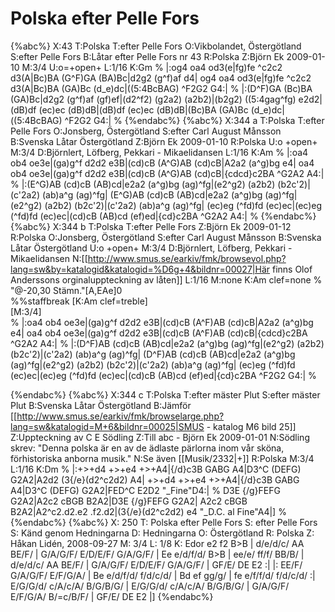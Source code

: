 # Polska efter Pelle Fors

{%abc%}
X:43
T:Polska
T:efter Pelle Fors
O:Vikbolandet, Östergötland
S:efter Pelle Fors
B:Låtar efter Pelle Fors nr 43
R:Polska
Z:Björn Ek 2009-01-10
M:3/4
U:o=+open+
L:1/16
K:Gm
%
|:og4 oa4 od3(e|fg)fe ^c2c2 d3(A|Bc)BA (G^F)GA (BA)Bc|d2g2 (g^f)af d4|
og4 oa4 od3(e|fg)fe ^c2c2 d3(A|Bc)BA (GA)Bc (d_e)dc|((5:4BcBAG) ^F2G2 G4:|
%
|:(D^F)GA (Bc)BA (GA)Bc|d2g2 (g^f)af (gf)ef|(d2^f2) (g2a2) (a2b2)|(b2g2) ((5:4gag^fg) e2d2|
(dB)df (ec)ec (dB)dB|(dB)df (ec)ec (dB)dB|(Bc)BA (GA)Bc (d_e)dc|((5:4BcBAG) ^F2G2 G4:|
%
{%endabc%}
{%abc%}
X:344 a
T:Polska
T:efter Pelle Fors
O:Jonsberg, Östergötland
S:efter Carl August Månsson
B:Svenska Låtar Östergötland
Z:Björn Ek 2009-01-10
R:Polska
U:o +open+
M:3/4
D:Björnlert, Löfberg, Pekkari - Mikaelidansen
L:1/16
K:Am
%
|:oa4 ob4 oe3e|(ga)g^f d2d2 e3B|(cd)cB (A^G)AB (cd)cB|A2a2 (a^g)bg e4|
oa4 ob4 oe3e|(ga)g^f d2d2 e3B|(cd)cB (A^G)AB (cd)cB|{cdcd}c2BA ^G2A2 A4:|
%
|:(E^G)AB (cd)cB (AB)cd|e2a2 (a^g)bg (ag)^fg|(e2^g2) (a2b2) (b2c'2)|(c'2a2) (ab)a^g (ag)^fg|
(E^G)AB (cd)cB (AB)cd|e2a2 (a^g)bg (ag)^fg|(e2^g2) (a2b2) (b2c'2)|(c'2a2) (ab)a^g (ag)^fg|
(ec)eg (^fd)fd (ec)ec|(ec)eg (^fd)fd (ec)ec|(cd)cB (AB)cd (ef)ed|{cd}c2BA ^G2A2 A4:|
%
{%endabc%}
{%abc%}
X:344 b
T:Polska
T:efter Pelle Fors
Z:Björn Ek 2009-01-12
R:Polska
O:Jonsberg, Östergötland
S:efter Carl August Månsson
B:Svenska Låtar Östergötland
U:o +open+
M:3/4
D:Björnlert, Löfberg, Pekkari - Mikaelidansen
N:[[http://www.smus.se/earkiv/fmk/browsevol.php?lang=sw&by=katalogid&katalogid=%D6g+4&bildnr=00027|Här finns Olof Anderssons orginaluppteckning av låten]]
L:1/16
M:none
K:Am clef=none
%
"@-20,30 Stämn."[A,EAe]0 \
%%staffbreak
[K:Am clef=treble] \
[M:3/4]\
%
|:oa4 ob4 oe3e|(ga)g^f d2d2 e3B|(cd)cB (A^F)AB (cd)cB|A2a2 (a^g)bg e4|
oa4 ob4 oe3e|(ga)g^f d2d2 e3B|(cd)cB (A^F)AB (cd)cB|{cdcd}c2BA ^G2A2 A4:|
%
|:(D^F)AB (cd)cB (AB)cd|e2a2 (a^g)bg (ag)^fg|(e2^g2) (a2b2) (b2c'2)|(c'2a2) (ab)a^g (ag)^fg|
(D^F)AB (cd)cB (AB)cd|e2a2 (a^g)bg (ag)^fg|(e2^g2) (a2b2) (b2c'2)|(c'2a2) (ab)a^g (ag)^fg|
(ec)eg (^fd)fd (ec)ec|(ec)eg (^fd)fd (ec)ec|(cd)cB (AB)cd (ef)ed|{cd}c2BA ^F2G2 G4:|
%

{%endabc%}
{%abc%}
X:344 c
T:Polska
T:efter mäster Plut
S:efter mäster Plut
B:Svenska Låtar Östergötland
B:Jämför [[http://www.smus.se/earkiv/fmk/browselarge.php?lang=sw&katalogid=M+6&bildnr=00025|SMUS - katalog M6 bild 25]]
Z:Uppteckning av C E Södling
Z:Till abc - Björn Ek 2009-01-01
N:Södling skrev: "Denna polska är en av de ädlaste pärlorna inom vår sköna, förhistoriska anborna musik."
N:Se även [[Musik/2332|+]]
R:Polska
M:3/4
L:1/16
K:Dm
%
|:+>+d4 +>+e4 +>+A4|{/d}c3B GABG A4|D3^C (DEFG) G2A2|A2d2 (3{/e}(d2^c2d2) A4|
+>+d4 +>+e4 +>+A4|{/d}c3B GABG A4|D3^C (DEFG) G2A2|FED^C E2D2 "_Fine"D4:|
%
D3E {/g}FEFG G2A2|A2c2 cBGB B2A2|D3E {/g}FEFG G2A2|
A2c2 cBGB B2A2|A2^c2.d2.e2 .f2.d2|(3{/e}(d2^c2d2) e4 "_D.C. al Fine"A4|]
%
{%endabc%}
{%abc%}
X: 250
T: Polska efter Pelle Fors
S: efter Pelle Fors
S: Känd genom Hedningarna
D: Hedningarna
O: Östergötland
R: Polska
Z: Håkan Lidén, 2008-09-27
M: 3/4
L: 1/8
K: Edor
e2 f2 B>B | d/e/d/c/ AA BE/F/ | G/A/G/F/ E/D/E/F/ G/A/G/F/ | Ee e/d/f/d/ B>B |
ee/e/ ff/f/ BB/B/ | d/e/d/c/ AA BE/F/ | G/A/G/F/ E/D/E/F/ G/A/G/F/ | GF/E/ DE E2 :|
|: EE/F/ G/A/G/F/ E/F/G/A/ | Be e/d/f/d/ f/d/c/d/ | Bd ef gg/g/ | fe e/f/f/d/ f/d/c/d/ :|
E/G/G/d/ c/A/c/A/ B/G/B/G/ | E/G/G/d/ c/A/c/A/ B/G/B/G/ | G/A/G/F/ E/F/G/A/ B/=c/B/F/ | GF/E/ DE E2 |]
{%endabc%}


